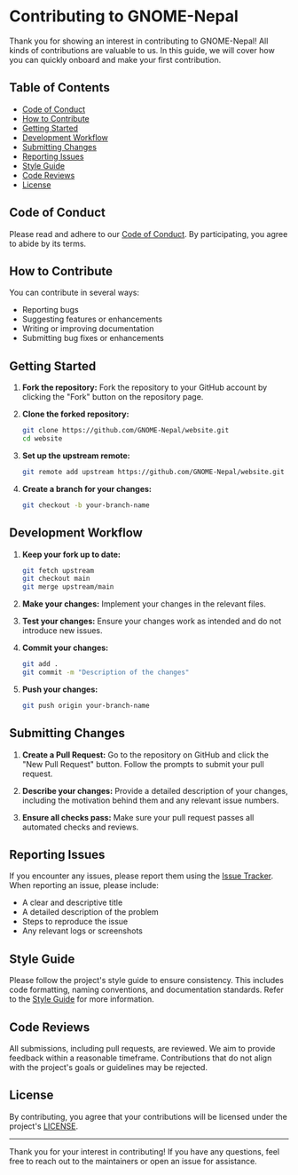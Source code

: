 # Contributing to GNOME-Nepal

Thank you for showing an interest in contributing to GNOME-Nepal! All kinds of contributions are valuable to us. In this guide, we will cover how you can quickly onboard and make your first contribution.

## Table of Contents
- [Code of Conduct](#code-of-conduct)
- [How to Contribute](#how-to-contribute)
- [Getting Started](#getting-started)
- [Development Workflow](#development-workflow)
- [Submitting Changes](#submitting-changes)
- [Reporting Issues](#reporting-issues)
- [Style Guide](#style-guide)
- [Code Reviews](#code-reviews)
- [License](#license)

## Code of Conduct

Please read and adhere to our [Code of Conduct](CODE_OF_CONDUCT.md). By participating, you agree to abide by its terms.

## How to Contribute

You can contribute in several ways:
- Reporting bugs
- Suggesting features or enhancements
- Writing or improving documentation
- Submitting bug fixes or enhancements

## Getting Started

1. **Fork the repository:**
   Fork the repository to your GitHub account by clicking the "Fork" button on the repository page.

2. **Clone the forked repository:**
   ```bash
   git clone https://github.com/GNOME-Nepal/website.git
   cd website
   ```

3. **Set up the upstream remote:**
   ```bash
   git remote add upstream https://github.com/GNOME-Nepal/website.git
   ```

4. **Create a branch for your changes:**
   ```bash
   git checkout -b your-branch-name
   ```
## Development Workflow

1. **Keep your fork up to date:**
   ```bash
   git fetch upstream
   git checkout main
   git merge upstream/main
   ```

2. **Make your changes:**
   Implement your changes in the relevant files.

3. **Test your changes:**
    Ensure your changes work as intended and do not introduce new issues.

4. **Commit your changes:**
   ```bash
   git add .
   git commit -m "Description of the changes"
   ```

5. **Push your changes:**
   ```bash
   git push origin your-branch-name
   ```

## Submitting Changes

1. **Create a Pull Request:**
   Go to the repository on GitHub and click the "New Pull Request" button. Follow the prompts to submit your pull request.

2. **Describe your changes:**
   Provide a detailed description of your changes, including the motivation behind them and any relevant issue numbers.

3. **Ensure all checks pass:**
   Make sure your pull request passes all automated checks and reviews.

## Reporting Issues

If you encounter any issues, please report them using the [Issue Tracker](https://github.com/GNOME-Nepal/website/issues). When reporting an issue, please include:
- A clear and descriptive title
- A detailed description of the problem
- Steps to reproduce the issue
- Any relevant logs or screenshots

## Style Guide

Please follow the project's style guide to ensure consistency. This includes code formatting, naming conventions, and documentation standards. Refer to the [Style Guide](STYLE_GUIDE.md) for more information.

## Code Reviews

All submissions, including pull requests, are reviewed. We aim to provide feedback within a reasonable timeframe. Contributions that do not align with the project's goals or guidelines may be rejected.

## License

By contributing, you agree that your contributions will be licensed under the project's [LICENSE](LICENSE).

---

Thank you for your interest in contributing! If you have any questions, feel free to reach out to the maintainers or open an issue for assistance.

